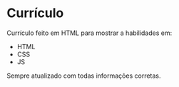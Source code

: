 # Currículo
Currículo feito em HTML para mostrar a habilidades em:
* HTML
* CSS
* JS

Sempre atualizado com todas informações corretas.
